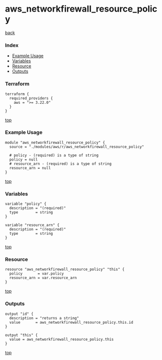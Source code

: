 # aws_networkfirewall_resource_policy
[back](../aws.md)
### Index
- [Example Usage](#example-usage)
- [Variables](#variables)
- [Resource](#resource)
- [Outputs](#outputs)
### Terraform
```hcl
terraform {
  required_providers {
    aws = ">= 3.22.0"
  }
}
```
[top](#index)
### Example Usage
```hcl
module "aws_networkfirewall_resource_policy" {
  source = "./modules/aws/r/aws_networkfirewall_resource_policy"

  # policy - (required) is a type of string
  policy = null
  # resource_arn - (required) is a type of string
  resource_arn = null
}
```
[top](#index)
### Variables
```hcl
variable "policy" {
  description = "(required)"
  type        = string
}

variable "resource_arn" {
  description = "(required)"
  type        = string
}
```
[top](#index)

### Resource
```hcl
resource "aws_networkfirewall_resource_policy" "this" {
  policy       = var.policy
  resource_arn = var.resource_arn
}
```
[top](#index)
### Outputs
```hcl
output "id" {
  description = "returns a string"
  value       = aws_networkfirewall_resource_policy.this.id
}

output "this" {
  value = aws_networkfirewall_resource_policy.this
}
```
[top](#index)

